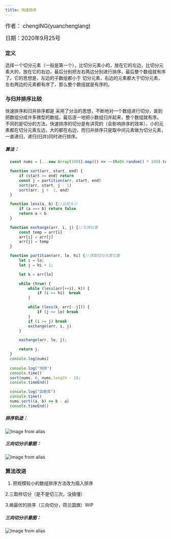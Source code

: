 ```yaml
---
title: 快速排序
---
```


<big>作者： chenglNG(yuanchenglang)</big>

<big>日期：2020年9月25号</big>

### 定义
选择一个切分元素（一般是第一个），比切分元素小的，放在它的左边，比切分元素大的，放在它的右边，最后分别把左右两边分别进行排序，最后整个数组就有序了。它的思想是，左边的子数组都小于
切分元素，右边的元素都大于切分元素，左右两边的元素都有序了，那么整个数组就是有序的。

### 与归并排序比较
快速排序和归并排序都是 采用了分治的思想，不断地对一个数组进行切分，直到把数组分成许多微型的数组，最后逐一地把小数组归并起来，整个数组就有序。
不同的是切分的方法，快速排序的切分是有讲究的（会影响排序的效率），小的元素都在切分元素左边，大的都在右边，而归并排序只是取中间元素做为切分元素，一直递归，递归(归并)同时进行排序。

##### 算法：
  ```javascript
    const nums = [...new Array(100)].map(() => ~~(Math.random() * 100).toFixed(0)) 

    function sort(arr, start, end) {
        if (start >= end) return
        const j = partition(arr, start, end)
        sort(arr, start, j - 1)
        sort(arr, j +  1, end)
    }

    function less(a, b) {//比较大小
        if (a === b) return false
        return a < b
    }

    function exchange(arr, i, j) {//交换位置
        const temp = arr[i]
        arr[i] = arr[j]
        arr[j] = temp
    }

    function partition(arr, lo, hi) {//获取切分元素位置
        let i = lo;
        let j = hi + 1;

        let k = arr[lo]

        while (true) {
            while (less(arr[++i], k)) {
                if (i >= hi)  break
            }

            while (less(k, arr[--j])) {
                if (j <= lo) break
            }
            if (i >= j) break
            exchange(arr, i, j)
        }

        exchange(arr, lo, j);

        return j;
    }
    console.log(nums)
    
    console.log("快排")
    console.time()
    sort(nums, 0, nums.length - 1);
    console.timeEnd()

    console.log("函数库")
    console.time()
    nums.sort((a, b) => b - a)
    console.timeEnd()
  ```

  ##### 排序轨迹：

  ![Image from alias](~@images/code/quicksort.png)

  ##### 三向切分示意图：

  ![Image from alias](~@images/code/partitioning-overview.png)


### 算法改进    
1. 把规模较小的数组排序方法改为插入排序

2.三取样切分（是不是切三次，没搞懂）

3.熵最优的排序（三向切分，荷兰国旗）WIP
  ##### 三向切分示意图：

  ![Image from alias](~@images/code/partitioning3-overview.png)
